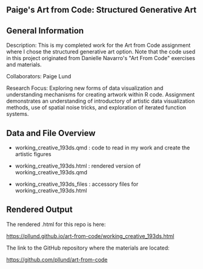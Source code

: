 ## Paige's Art from Code: Structured Generative Art

## **General Information**

Description: This is my completed work for the Art from Code assignment where I chose the structured generative art option. Note that the code used in this project originated from Danielle Navarro's "Art From Code" exercises and materials.

Collaborators: Paige Lund

Research Focus: Exploring new forms of data visualization and understanding mechanisms for creating artwork within R code. Assignment demonstrates an understanding of introductory of artistic data visualization methods, use of spatial noise tricks, and exploration of iterated function systems.

## Data and File Overview

-   working_creative_193ds.qmd : code to read in my work and create the artistic figures

-   working_creative_193ds.html : rendered version of working_creative_193ds.qmd

-   working_creative_193ds_files : accessory files for working_creative_193ds.html

## Rendered Output 

The rendered .html for this repo is here:

<https://pllund.github.io/art-from-code/working_creative_193ds.html>

The link to the GitHub repository where the materials are located:

<https://github.com/pllund/art-from-code>
